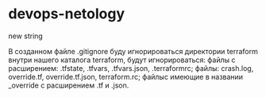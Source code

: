 # devops-netology
new string

В созданном файле .gitignore буду игнорироваться директории terraform внутри нашего каталога 
terraform, будут игнорироваться:
файлы с расширением: .tfstate, .tfvars, .tfvars.json, .terraformrc;
файлы: crash.log, override.tf, override.tf.json, terraform.rc;
файлыс имеющие в названии _override с расширением .tf и .json. 
